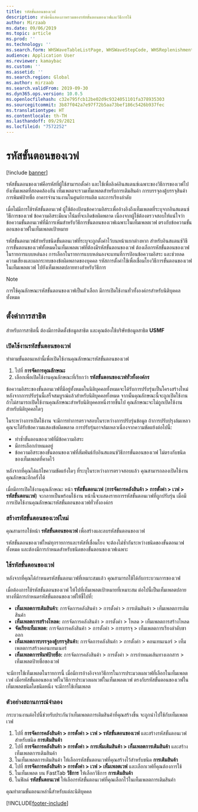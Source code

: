 ```yaml
---
title: รหัสขั้นตอนของเวฟ
description: หัวข้อนี้แสดงภาพรวมของรหัสขั้นตอนของเวฟและวิธีการใช้
author: Mirzaab
ms.date: 09/06/2019
ms.topic: article
ms.prod: ''
ms.technology: ''
ms.search.form: WHSWaveTableListPage, WHSWaveStepCode, WHSReplenishmentTemplates, WHSWaveTemplateTable
audience: Application User
ms.reviewer: kamaybac
ms.custom: ''
ms.assetid: ''
ms.search.region: Global
ms.author: mirzaab
ms.search.validFrom: 2019-09-30
ms.dyn365.ops.version: 10.0.5
ms.openlocfilehash: c32e795fcb12be02d9c9324051101fa378935303
ms.sourcegitcommit: 3b87f042a7e97f72b5aa73bef186c5426b937fec
ms.translationtype: HT
ms.contentlocale: th-TH
ms.lasthandoff: 09/29/2021
ms.locfileid: "7572252"
---
```

# <a name="wave-step-codes"></a>รหัสขั้นตอนของเวฟ

[!include [banner](../includes/banner.md)]

รหัสขั้นตอนของเวฟคือรหัสที่ผู้ใช้สามารถตั้งค่า และใช้เพื่อลิงค์อินสแตนซ์เฉพาะของวิธีการของเวฟไปยังเท็มเพลตที่สอดคล้องกัน เท็มเพลตจะรวมเท็มเพลตสำหรับการเติมสินค้า การบรรจุลงตู้บรรจุสินค้า การพิมพ์ป้ายชื่อ อาคารจำนวนงานในศูนย์การผลิต และการเรียงลำดับ

เมื่อไม่มีการใช้รหัสขั้นตอนเวฟ ผู้ใช้ต้องป้อนข้อความอิสระเพื่ออ้างอิงถึงเท็มเพลตที่ระบุจากอินสแตนซ์วิธีการของเวฟ ข้อความอิสระมีแนวโน้มที่จะเกิดข้อผิดพลาด เนื่องจากผู้ใช้ต้องตรวจสอบให้แน่ใจว่าข้อความขั้นตอนเวฟที่มีการเพิ่มสำหรับวิธีการขั้นตอนของเวฟเฉพาะในเท็มเพลตเวฟ ตรงกับข้อความขั้นตอนของเวฟในเท็มเพลตเป้าหมาย

รหัสขั้นตอนเวฟสำหรับชนิดขั้นตอนเวฟที่ระบุจะถูกตั้งค่าไว้บนหน้าแยกต่างหาก สำหรับอินสแตนซ์วิธีการขั้นตอนของเวฟทั้งหมดในเท็มเพลตเวฟที่ต้องมีรหัสขั้นตอนของเวฟ ต้องเลือกรหัสขั้นตอนของเวฟในรายการแบบหล่นลง การเลือกในรายการแบบหล่นลงจะแทนที่การป้อนข้อความอิสระ และช่วยลดความเสี่ยงและผลกระทบของข้อผิดพลาดของบุคคล รหัสการตั้งค่าใช้เพื่อเชื่อมโยงวิธีการขั้นตอนของเวฟในเท็มเพลตเวฟ ไปยังเท็มเพลตปลายทางสำหรับวิธีการ

> [!NOTE]
> การใช้คุณลักษณะรหัสขั้นตอนของเวฟเป็นตัวเลือก มีการเปิดใช้งานทั่วทั้งองค์กรสำหรับนิติบุคคลทั้งหมด

## <a name="setup-demo"></a>ตั้งค่าการสาธิต 

สำหรับการสาธิตนี้ ต้องมีการติดตั้งข้อมูลสาธิต และคุณต้องใช้บริษัทข้อมูลสาธิต **USMF**

### <a name="enable-wave-step-codes"></a>เปิดใช้งานรหัสขั้นตอนของเวฟ

ทำตามขั้นตอนเหล่านี้เพื่อเปิดใช้งานคุณลักษณะรหัสขั้นตอนของเวฟ

1. ไปที่ **การจัดการคุณลักษณะ**
2. เลือกเพื่อเปิดใช้งานคุณลักษณะที่เรียกว่า **รหัสขั้นตอนของเวฟทั่วทั้งองค์กร**

ข้อความอิสระของขั้นตอนเวฟที่มีอยู่ทั้งหมดในนิติบุคคลทั้งหมดจะได้รับการปรับรุ่นเป็นโครงสร้างใหม่ หลังจากการปรับรุ่นนี้เสร็จสมบูรณ์แล้วสำหรับนิติบุคคลทั้งหมด จากนั้นคุณลักษณะนี้จะถูกเปิดใช้งาน ถ้าไม่สามารถเปิดใช้งานคุณลักษณะสำหรับนิติบุคคลหนึ่งรายขึ้นไป คุณลักษณะจะไม่ถูกเปิดใช้งานสำหรับนิติบุคคลใดๆ

ในระหว่างการเปิดใช้งาน จะมีการทำการตรวจสอบในระหว่างการปรับรุ่นข้อมูล ถ้าการปรับปรุงล้มเหลว คุณจะได้รับข้อความแสดงข้อผิดพลาด การปรับรุ่นอาจล้มเหลวเนื่องจากความขัดแย้งต่อไปนี้:

- ทำซ้ำขั้นตอนของเวฟที่มีข้อความอิสระ
- มีการเลือกกำหนดอยู่
- ข้อความอิสระของขั้นตอนของเวฟที่สัมพันธ์กับอินสแตนซ์วิธีการขั้นตอนของเวฟ ไม่ตรงกับชนิดของเท็มเพลตที่คาดไว้

หลังจากที่คุณได้แก้ไขความขัดแย้งใดๆ ที่ระบุในระหว่างการตรวจสอบแล้ว คุณสามารถลองเปิดใช้งานคุณลักษณะอีกครั้งได้

เมื่อมีการเปิดใช้งานคุณลักษณะ หน้า **รหัสขั้นตอนเวฟ** (**การจัดการคลังสินค้า \> การตั้งค่า \> เวฟ \> รหัสขั้นตอนเวฟ**) จะกลายเป็นพร้อมใช้งาน หน้านี้จะแสดงรายการรหัสขั้นตอนเวฟที่ถูกปรับรุ่น เมื่อมีการเปิดใช้งานคุณลักษณะรหัสขั้นตอนของเวฟทั่วทั้งองค์กร

### <a name="create-new-wave-step-codes"></a>สร้างรหัสขั้นตอนของเวฟใหม่

คุณสามารถใช้หน้า **รหัสขั้นตอนของเวฟ** เพื่อสร้างและลบรหัสขั้นตอนของเวฟ

รหัสขั้นตอนของเวฟใหม่ทุกรายการและรหัสที่เชื่อมโยง จะต้องไม่ซ้ำกันระหว่างชนิดของขั้นตอนเวฟทั้งหมด และต้องมีการกำหนดสำหรับชนิดของขั้นตอนของเวฟเฉพาะ

### <a name="apply-wave-step-codes"></a>ใช้รหัสขั้นตอนของเวฟ

หลังจากที่คุณได้กำหนดรหัสขั้นตอนเวฟที่เหมาะสมแล้ว คุณสามารถใช้ได้กับกระบวนการของเวฟ

เมื่อต้องการใช้รหัสขั้นตอนของเวฟ ให้ไปที่เท็มเพลตเป้าหมายที่เหมาะสม ต่อไปนี้เป็นเท็มเพลตปลายทางที่มีการกำหนดรหัสขั้นตอนของเวฟให้ชี้ไปที่:

- **เท็มเพลตการเติมสินค้า:** การจัดการคลังสินค้า \> การตั้งค่า \> การเติมสินค้า \> เท็มเพลตการเติมสินค้า
- **เท็มเพลตการสร้างโหลด:** การจัดการคลังสินค้า \> การตั้งค่า \> โหลด \> เท็มเพลตการสร้างโหลด
- **จัดเรียงเท็มเพลต:** การจัดการคลังสินค้า \> การตั้งค่า \> การบรรจุ \> เท็มเพลตการเรียงลำดับขาออก
- **เท็มเพลตการบรรจุลงตู้บรรจุสินค้า:** การจัดการคลังสินค้า \> การตั้งค่า \> คอนเทนเนอร์ \> เท็มเพลตการสร้างคอนเทนเนอร์
- **เท็มเพลตการพิมพ์ป้ายชื่อ:** การจัดการคลังสินค้า \> การตั้งค่า \> การกำหนดเส้นทางเอกสาร \> เท็มเพลตป้ายชื่อของเวฟ

จะมีการใช้เท็มเพลตในรายการนี้ เมื่อมีการอ้างอิงจากวิธีการในการประมวลผลเวฟที่เลือกในเท็มเพลตเวฟ เมื่อรหัสขั้นตอนของเวฟในวิธีการประมวลผลเวฟในเท็มเพลตเวฟ ตรงกับรหัสขั้นตอนของเวฟในเท็มเพลตชนิดใดชนิดหนึ่ง จะมีการใช้เท็มเพลต

### <a name="sample-scenario"></a>ตัวอย่างสถานการณ์จำลอง

กระบวนงานต่อไปนี้ช่วยรับประกันว่าเท็มเพลตการเติมสินค้าที่คุณสร้างขึ้น จะถูกนำไปใช้กับเท็มเพลตเวฟ

1. ไปที่ **การจัดการคลังสินค้า \> การตั้งค่า \> เวฟ \> รหัสขั้นตอนของเวฟ** และสร้างรหัสขั้นตอนเวฟสำหรับชนิด **การเติมสินค้า**
2. ไปที่ **การจัดการคลังสินค้า \> การตั้งค่า \> การเพิ่มเติมสินค้า \> เท็มเพลตการเติมสินค้า** และสร้างเท็มเพลตการเติมสินค้า
3. ในเท็มเพลตการเติมสินค้า ให้เลือกรหัสขั้นตอนเวฟที่คุณสร้างไว้สำหรับชนิด **การเติมสินค้า**
4. ไปที่ **การจัดการคลังสินค้า \> การตั้งค่า \> เวฟ \> เท็มเพลตเวฟ** และเลือกเวฟที่คุณต้องการใช้
5. ในเท็มเพลต บน FastTab **วิธีการ** ให้เลือกวิธีการ **การเติมสินค้า**
6. ในฟิลด์ **รหัสขั้นตอนเวฟ** ให้เลือกรหัสขั้นตอนเวฟที่คุณเลือกไว้ในเท็มเพลตการเติมสินค้า

คุณทำตามขั้นตอนเหล่านี้สำหรับแต่ละนิติบุคคล


[!INCLUDE[footer-include](../../includes/footer-banner.md)]